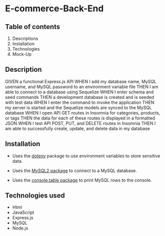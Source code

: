 # E-commerce-Back-End

## Table of contents

1. Descriptions
2. Installation
3. Technologies
4. Mock-Up

## Description

GIVEN a functional Express.js API
WHEN I add my database name, MySQL username, and MySQL password to an environment variable file
THEN I am able to connect to a database using Sequelize
WHEN I enter schema and seed commands
THEN a development database is created and is seeded with test data
WHEN I enter the command to invoke the application
THEN my server is started and the Sequelize models are synced to the MySQL database
WHEN I open API GET routes in Insomnia for categories, products, or tags
THEN the data for each of these routes is displayed in a formatted JSON
WHEN I test API POST, PUT, and DELETE routes in Insomnia
THEN I am able to successfully create, update, and delete data in my database

## Installation

- Uses the [dotenv](https://www.npmjs.com/package/dotenv) package to use environment variables to store sensitive data.

- Uses the [MySQL2 package](https://www.npmjs.com/package/mysql2) to connect to a MySQL database.

- Uses the [console.table package](https://www.npmjs.com/package/console.table) to print MySQL rows to the console.

## Technologies used

- Html
- JavaScript
- Express.js
- MySQL
- Node.js
